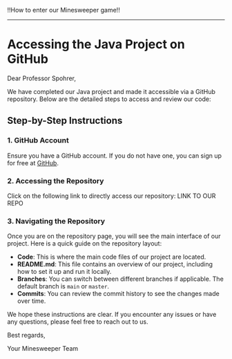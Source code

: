!!How to enter our Minesweeper game!!

---

# Accessing the Java Project on GitHub

Dear Professor Spohrer,

We have completed our Java project and made it accessible via a GitHub repository. Below are the detailed steps to access and review our code:

## Step-by-Step Instructions

### 1. GitHub Account
Ensure you have a GitHub account. If you do not have one, you can sign up for free at [GitHub](https://github.com/).

### 2. Accessing the Repository
Click on the following link to directly access our repository: LINK TO OUR REPO

### 3. Navigating the Repository
Once you are on the repository page, you will see the main interface of our project. Here is a quick guide on the repository layout:

- **Code**: This is where the main code files of our project are located.
- **README.md**: This file contains an overview of our project, including how to set it up and run it locally.
- **Branches**: You can switch between different branches if applicable. The default branch is `main` or `master`.
- **Commits**: You can review the commit history to see the changes made over time.

We hope these instructions are clear. If you encounter any issues or have any questions, please feel free to reach out to us.

Best regards,

Your Minesweeper Team    
